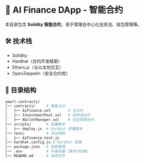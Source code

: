 # 🔗 AI Finance DApp - 智能合约

本目录包含 **Solidity 智能合约**，用于管理去中心化投资池、钱包管理等。

## 🛠️ 技术栈
- Solidity
- Hardhat（合约开发框架）
- Ethers.js（与以太坊交互）
- OpenZeppelin（安全合约库）

## 📂 目录结构
```bash
smart-contracts/
│── contracts/     # 智能合约
│   ├── AiFinance.sol        # 主合约
│   ├── InvestmentPool.sol   # 投资池合约
│   ├── WalletManager.sol    # 钱包管理合约
│── scripts/       # 部署脚本
│   ├── deploy.js  # Hardhat 部署脚本
│── test/          # 测试用例
│   ├── AiFinance.test.js
│── hardhat.config.js # Hardhat 配置
│── package.json   # 依赖管理
│── .env           # 环境变量（需手动创建）
│── README.md      # 说明文件
